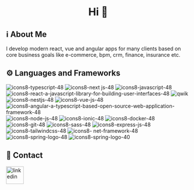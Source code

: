 <div align="center">
  <h1>Hi 👋</h1>
</div>

## ℹ️ About Me
I develop modern react, vue and angular apps for many clients based on core business goals like e-commerce, bpm, crm, finance, insurance etc.

## ⚙️ Languages and Frameworks
![icons8-typescript-48](https://user-images.githubusercontent.com/45968094/203043027-9cc1cf7e-04d1-4e45-8e09-f0d7761c6737.png)
![icons8-next js-48](https://user-images.githubusercontent.com/45968094/203047524-e0e312fc-21e9-44e4-819f-dbd0c452cc66.png)
![icons8-javascript-48](https://user-images.githubusercontent.com/45968094/203042816-8f26a9f2-81e2-4cb0-ac08-87af62726dcf.png)
![icons8-react-a-javascript-library-for-building-user-interfaces-48](https://user-images.githubusercontent.com/45968094/203042583-d3b80289-dc3a-4f58-bc24-5b5166528226.png)
![qwik](https://user-images.githubusercontent.com/12871066/203301408-cc3e44d7-ea14-4f05-b58d-7dc5ac3ccd44.png)
![icons8-nestjs-48](https://user-images.githubusercontent.com/12871066/203299984-5583ef07-9e87-4abe-a1bb-4b9b94aaf8cb.png)
![icons8-vue-js-48](https://user-images.githubusercontent.com/45968094/203042691-bcb05ca0-f7b6-467b-8aaa-76be2e26d25c.png)
![icons8-angular-a-typescript-based-open-source-web-application-framework-48](https://user-images.githubusercontent.com/45968094/203046477-830acc83-a4f8-4da8-895f-8034fc03a864.png)
![icons8-node-js-48](https://user-images.githubusercontent.com/45968094/203046248-588f39c1-5a29-4da4-908b-710e8299ec0d.png)
![icons8-ionic-48](https://user-images.githubusercontent.com/45968094/203043187-2ff28bf4-42e6-4220-93c7-ad28a3090bcc.png)
![icons8-docker-48](https://user-images.githubusercontent.com/45968094/203043265-7a26035a-2768-4829-91bd-ea99ab25fb37.png)
![icons8-git-48](https://user-images.githubusercontent.com/45968094/203043935-7671e4b3-0559-4e62-b9d9-db056d7d37f6.png)
![icons8-sass-48](https://user-images.githubusercontent.com/45968094/203043940-6f4b8bf6-b16e-44c5-b140-03fa9727c6b1.png)
![icons8-express-js-48](https://user-images.githubusercontent.com/45968094/203043951-0565fd61-d8fb-4944-9cc3-c7c68a2ca839.png)
![icons8-tailwindcss-48](https://user-images.githubusercontent.com/45968094/203045012-0ae77ac9-affc-4993-829c-a85a8018a0d4.png)
![icons8- net-framework-48](https://user-images.githubusercontent.com/12871066/203300444-9d088d23-a0e6-42d6-a0a5-5df96c3cc032.png)
![icons8-spring-logo-48](https://user-images.githubusercontent.com/12871066/203300452-74722f4f-76a1-4180-bcc1-85724cf0c290.png)
![icons8-spring-logo-40](https://user-images.githubusercontent.com/12871066/203300503-26ec39b0-9b43-44a7-b668-66dd6667344c.png)


## 📧 Contact
<a href="https://www.linkedin.com/in/omrumbakitemiz"><img width="48px" height="48px" src="https://user-images.githubusercontent.com/12871066/203301871-6a7b7c8c-c523-4938-af3f-49c9865f30bb.gif" alt="linkedin"/>
</a>
